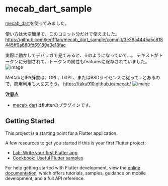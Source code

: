 # mecab_dart_sample

[mecab_dart](https://github.com/dttvn0010/mecab_dart)を使ってみました。

使い方は大変簡単で、このコミット分だけで使えました。
https://github.com/ken1flan/mecab_dart_sample/commit/3e38a4445a5c818445ff9a680fd69180a3e18fac

実際に動かしてデバッガで見てみると、↓のようになっていて…。
テキストがトークンに分割されて、トークンの属性もfeaturesに保存されていました。
![image](https://user-images.githubusercontent.com/2942348/179429311-0e07bc0e-1703-4b8a-ab18-86a44ad20941.png)

MeCabとIPA辞書は．GPL、LGPL、またはBSDライセンスに従って…とあるので、商用利用も大丈夫そう。
https://taku910.github.io/mecab/
![image](https://user-images.githubusercontent.com/2942348/179429885-dfa2f9dd-aef8-46d0-8699-7f68598e9839.png)

**注意点**
- [mecab_dart](https://github.com/dttvn0010/mecab_dart)はflutterのプラグインです。

## Getting Started

This project is a starting point for a Flutter application.

A few resources to get you started if this is your first Flutter project:

- [Lab: Write your first Flutter app](https://docs.flutter.dev/get-started/codelab)
- [Cookbook: Useful Flutter samples](https://docs.flutter.dev/cookbook)

For help getting started with Flutter development, view the
[online documentation](https://docs.flutter.dev/), which offers tutorials,
samples, guidance on mobile development, and a full API reference.
